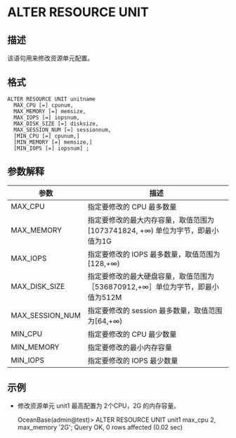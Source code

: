 ALTER RESOURCE UNIT 
========================================



描述 
-----------

该语句用来修改资源单元配置。

格式 
-----------

    ALTER RESOURCE UNIT unitname 
      MAX_CPU [=] cpunum, 
      MAX_MEMORY [=] memsize, 
      MAX_IOPS [=] iopsnum, 
      MAX_DISK_SIZE [=] disksize, 
      MAX_SESSION_NUM [=] sessionnum, 
      [MIN_CPU [=] cpunum,]
      [MIN_MEMORY [=] memsize,] 
      [MIN_IOPS [=] iopsnum] ;



参数解释 
-------------



|       参数        |                        描述                         |
|-----------------|---------------------------------------------------|
| MAX_CPU         | 指定要修改的 CPU 最多数量                                   |
| MAX_MEMORY      | 指定要修改的最大内存容量，取值范围为\[1073741824, +∞) 单位为字节，即最小值为1G |
| MAX_IOPS        | 指定要修改的 IOPS 最多数量，取值范围为\[128,+∞)                   |
| MAX_DISK_SIZE   | 指定要修改的最大硬盘容量，取值范围为［536870912,+∞］单位为字节，即最小值为512M   |
| MAX_SESSION_NUM | 指定要修改的 session 最多数量，取值范围为\[64,+∞)                 |
| MIN_CPU         | 指定要修改的 CPU 最少数量                                   |
| MIN_MEMORY      | 指定要修改的最小内存容量                                      |
| MIN_IOPS        | 指定要修改的 IOPS 最少数量                                  |



示例 
-----------

* 修改资源单元 unit1 最高配置为 2个CPU，2G 的内存容量。




    OceanBase(admin@test)> ALTER RESOURCE UNIT unit1 max_cpu 2, max_memory '2G';
    Query OK, 0 rows affected (0.02 sec)




